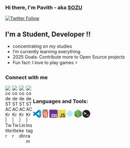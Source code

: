### Hi there, I'm Pavith - aka [SOZU][website]

[![Twitter Follow](https://img.shields.io/twitter/follow/Pavith_Yatawara?color=1DA1F2&logo=twitter&style=for-the-badge)](https://twitter.com/intent/follow?original_referer=https%3A%2F%2Fgithub.com%2FcodeSTACKr&screen_name=Pavith_Yatawara)

## I'm a Student, Developer !!

- concentrating on my studies 
- I’m currently learning everything
- 2025 Goals: Contribute more to Open Source projects
- Fun fact: I love to play games ⚡

### Connect with me

[<img align="left" alt="codeSTACKr | Twitter" width="22px" src="https://cdn-icons-png.flaticon.com/512/11301/11301072.png" />][website]
[<img align="left" alt="codeSTACKr | Twitter" width="22px" src="https://cdn-icons-png.flaticon.com/512/179/179342.png" />][twitter]
[<img align="left" alt="codeSTACKr | LinkedIn" width="22px" src="https://cdn-icons-png.flaticon.com/512/145/145807.png" />][linkedin]
[<img align="left" alt="codeSTACKr | Instagram" width="22px" src="https://i.ibb.co/Yy7WMnY/3955024.png" />][instagram]

<br />

### Languages and Tools:

<img align="left" alt="Visual Studio Code" width="26px" src="https://raw.githubusercontent.com/github/explore/80688e429a7d4ef2fca1e82350fe8e3517d3494d/topics/visual-studio-code/visual-studio-code.png" />
<img align="left" alt="HTML5" width="26px" src="https://raw.githubusercontent.com/github/explore/80688e429a7d4ef2fca1e82350fe8e3517d3494d/topics/html/html.png" />
<img align="left" alt="CSS3" width="26px" src="https://raw.githubusercontent.com/github/explore/80688e429a7d4ef2fca1e82350fe8e3517d3494d/topics/css/css.png" />
<img align="left" alt="JavaScript" width="26px" src="https://raw.githubusercontent.com/github/explore/80688e429a7d4ef2fca1e82350fe8e3517d3494d/topics/javascript/javascript.png" />
<img align="left" alt="React" width="26px" src="https://raw.githubusercontent.com/github/explore/80688e429a7d4ef2fca1e82350fe8e3517d3494d/topics/react/react.png" />
<img align="left" alt="Node.js" width="26px" src="https://raw.githubusercontent.com/github/explore/80688e429a7d4ef2fca1e82350fe8e3517d3494d/topics/nodejs/nodejs.png" />
<img align="left" alt="Terminal" width="26px" src="https://raw.githubusercontent.com/github/explore/80688e429a7d4ef2fca1e82350fe8e3517d3494d/topics/terminal/terminal.png" />

<br />
<br />

[website]: https://pavithyatawara.netlify.app/
[twitter]: https://twitter.com/Pavith_Yatawara/
[instagram]: https://www.instagram.com/pavith.ya___/
[linkedin]: https://www.linkedin.com/in/pavith-yatawara-8037a81b1/


